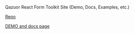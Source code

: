 Qazuor React Form Toolkit Site (Demo, Docs, Examples, etc.)

[Repo](https://github.com/qazuor/reactFormToolkit)

[DEMO and docs page](https://react-form-toolkit-site.vercel.app)